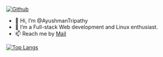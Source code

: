 [![Github](https://github-readme-stats.vercel.app/api?username=AyushmanTripathy&theme=dark&show_icons=true)](https://github.com/AyushmanTripathy/) </br>

- 👋 Hi, I’m @AyushmanTripathy
- 👀 I’m a Full-stack Web development and Linux enthusiast.
- 📫 Reach me by [Mail](https://mail.google.com/mail/u/0/?fs=1&tf=cm&source=mail&to=ayushmantripathy2004@gmail.com)

[![Top Langs](https://github-readme-stats.vercel.app/api/top-langs/?username=AyushmanTripathy&theme=dark&show_icons=true)](https://github.com/AyushmanTripathy)
